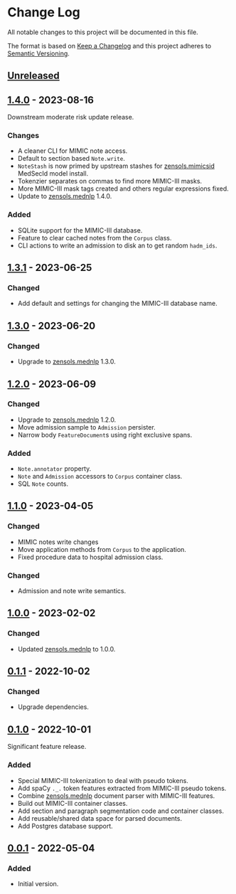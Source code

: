 # Change Log
All notable changes to this project will be documented in this file.

The format is based on [Keep a Changelog](http://keepachangelog.com/)
and this project adheres to [Semantic Versioning](http://semver.org/).


## [Unreleased]


## [1.4.0] - 2023-08-16
Downstream moderate risk update release.

### Changes
- A cleaner CLI for MIMIC note access.
- Default to section based `Note.write`.
- `NoteStash` is now primed by upstream stashes for [zensols.mimicsid] MedSecId
  model install.
- Tokenzier separates on commas to find more MIMIC-III masks.
- More MIMIC-III mask tags created and others regular expressions fixed.
- Update to [zensols.mednlp] 1.4.0.

### Added
- SQLite support for the MIMIC-III database.
- Feature to clear cached notes from the `Corpus` class.
- CLI actions to write an admission to disk an to get random `hadm_ids`.


## [1.3.1] - 2023-06-25
### Changed
- Add default and settings for changing the MIMIC-III database name.


## [1.3.0] - 2023-06-20
### Changed
- Upgrade to [zensols.mednlp] 1.3.0.


## [1.2.0] - 2023-06-09
### Changed
- Upgrade to [zensols.mednlp] 1.2.0.
- Move admission sample to `Admission` persister.
- Narrow body `FeatureDocument`s using right exclusive spans.

### Added
- `Note.annotator` property.
- `Note` and `Admission` accessors to `Corpus` container class.
- SQL `Note` counts.


## [1.1.0] - 2023-04-05
### Changed
- MIMIC notes write changes
- Move application methods from `Corpus` to the application.
- Fixed procedure data to hospital admission class.


### Changed
- Admission and note write semantics.


## [1.0.0] - 2023-02-02
### Changed
- Updated [zensols.mednlp] to 1.0.0.


## [0.1.1] - 2022-10-02
### Changed
- Upgrade dependencies.


## [0.1.0] - 2022-10-01
Significant feature release.

### Added
- Special MIMIC-III tokenization to deal with pseudo tokens.
- Add spaCy `._.` token features extracted from MIMIC-III pseudo tokens.
- Combine [zensols.mednlp] document parser with MIMIC-III features.
- Build out MIMIC-III container classes.
- Add section and paragraph segmentation code and container classes.
- Add reusable/shared data space for parsed documents.
- Add Postgres database support.


## [0.0.1] - 2022-05-04
### Added
- Initial version.


<!-- links -->
[Unreleased]: https://github.com/plandes/mimic/compare/v1.4.0...HEAD
[1.4.0]: https://github.com/plandes/mimic/compare/v1.3.1...v1.4.0
[1.3.1]: https://github.com/plandes/mimic/compare/v1.3.0...v1.3.1
[1.3.0]: https://github.com/plandes/mimic/compare/v1.2.0...v1.3.0
[1.2.0]: https://github.com/plandes/mimic/compare/v1.1.0...v1.2.0
[1.1.0]: https://github.com/plandes/mimic/compare/v1.0.0...v1.1.0
[1.0.0]: https://github.com/plandes/mimic/compare/v0.1.1...v1.0.0
[0.1.1]: https://github.com/plandes/mimic/compare/v0.1.0...v0.1.1
[0.1.0]: https://github.com/plandes/mimic/compare/v0.0.1...v0.1.0
[0.0.1]: https://github.com/plandes/mimic/compare/v0.0.0...v0.0.1

[zensols.mednlp]: https://github.com/plandes/mednlp
[zensols.mimicsid]: https://github.com/plandes/mimicsid
